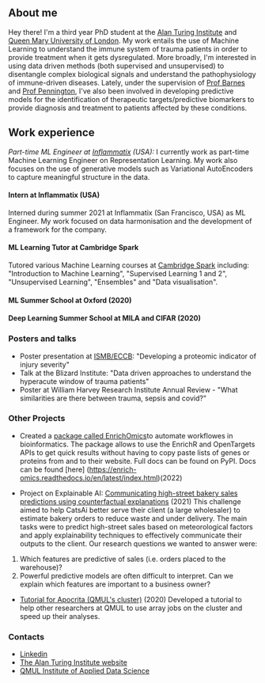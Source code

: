 ## About me

Hey there! I'm a third year PhD student at the [Alan Turing Institute](https://www.turing.ac.uk) and [Queen Mary University of London](https://www.qmul.ac.uk). My work entails the use of Machine Learning to understand the immune system of trauma patients in order to provide treatment when it gets dysregulated. More broadly, I'm interested in using data driven methods (both supervised and unsupervised) to disentangle complex biological signals and understand the pathophysiology of immune-driven diseases.
Lately, under the supervision of [Prof Barnes](https://www.qmul.ac.uk/c4tb/our-team/profiles/barnes-michael.html) and [Prof Pennington](https://www.qmul.ac.uk/blizard/all-staff/profiles/daniel-j-pennington.html), I've also been involved in developing predictive models for the identification of therapeutic targets/predictive biomarkers to provide diagnosis and treatment to patients affected by these conditions. 

## Work experience

*Part-time ML Engineer at [Inflammatix](https://inflammatix.com/ml/) (USA):* I currently work as part-time Machine Learning Engineer on Representation Learning. My work also focuses on the use of generative models such as Variational AutoEncoders to capture meaningful structure in the data. 

#### Intern at Inflammatix (USA)
Interned during summer 2021 at Inflammatix (San Francisco, USA) as ML Engineer. My work focused on data harmonisation and the development of a framework for the company.

#### ML Learning Tutor at Cambridge Spark
Tutored various Machine Learning courses at [Cambridge Spark](https://www.cambridgespark.com/?hsLang=en) including: "Introduction to Machine Learning", "Supervised Learning 1 and 2", "Unsupervised Learning", "Ensembles" and "Data visualisation".

#### ML Summer School at Oxford (2020)
#### Deep Learning Summer School at MILA and CIFAR (2020)

### Posters and talks
- Poster presentation at [ISMB/ECCB](https://www.iscb.org/cms_addon/conferences/ismbeccb2021/posters.php?track=MLCSB&session=D): "Developing a proteomic indicator of injury severity"
- Talk at the Blizard Institute: "Data driven approaches to understand the hyperacute window of trauma patients"
- Poster at William Harvey Research Institute Annual Review - "What similarities are there between trauma, sepsis and covid?"


### Other Projects

- Created a [package called EnrichOmics](https://github.com/saramasarone/enrich_omics)to automate workflowes in bioinformatics. The package allows to use the EnrichR and OpenTargets APIs to get quick results without having to copy paste lists of genes or proteins from and to their website. Full docs can be found on PyPI. Docs can be found [here] (https://enrich-omics.readthedocs.io/en/latest/index.html)(2022) 


- Project on Explainable AI: [Communicating high-street bakery sales predictions using counterfactual explanations](https://zenodo.org/record/5562660#.YmLkSS8w2RY) (2021)
This challenge aimed to help CatsAi better serve their client (a large wholesaler) to estimate bakery orders to reduce waste and under delivery. The main tasks were to predict high-street sales based on meteorological factors and apply explainability techniques to effectively communicate their outputs to the client. Our research questions we wanted to answer were:

1. Which features are predictive of sales (i.e. orders placed to the warehouse)?
2. Powerful predictive models are often difficult to interpret. Can we explain which features are important to a business owner?

- [Tutorial for Apocrita (QMUL's cluster)](https://github.com/saramasarone/Running-kallisto-on-Apocrita) (2020) Developed a tutorial to help other researchers at QMUL to use array jobs on the cluster and speed up their analyses.


### Contacts

- [Linkedin](https://www.linkedin.com/in/sara-masarone/)
- [The Alan Turing Institute website](https://www.turing.ac.uk/people/doctoral-students/sara-masarone)
- [QMUL Institute of Applied Data Science](https://www.applieddatascience.qmul.ac.uk/people/smasarone)

